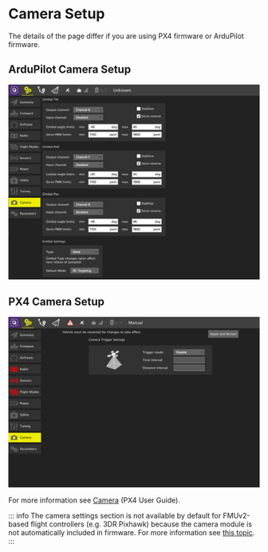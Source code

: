 # Camera Setup

The details of the page differ if you are using PX4 firmware or ArduPilot firmware.

## ArduPilot Camera Setup

![](../../../assets/setup/APMCamera.jpg)

## PX4 Camera Setup

![PX4 Camera setup](../../../assets/setup/PX4Camera.jpg)

For more information see [Camera](http://docs.px4.io/master/en/peripherals/camera.html) (PX4 User Guide).

::: info
The camera settings section is not available by default for FMUv2-based flight controllers (e.g. 3DR Pixhawk) because the camera module is not automatically included in firmware. For more information see [this topic](http://docs.px4.io/master/en/advanced_config/parameters.html#parameter-not-in-firmware).
:::

